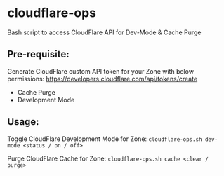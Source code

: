 # cloudflare-ops
Bash script to access CloudFlare API for Dev-Mode &amp; Cache Purge

## Pre-requisite: ##

Generate CloudFlare custom API token for your Zone with below permissions: https://developers.cloudflare.com/api/tokens/create
* Cache Purge
* Development Mode

## Usage: ##

Toggle CloudFlare Development Mode for Zone:
```cloudflare-ops.sh dev-mode <status / on / off> ```

Purge CloudFlare Cache for Zone:
```cloudflare-ops.sh cache <clear / purge>```


